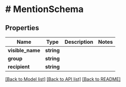 # # MentionSchema

## Properties

Name | Type | Description | Notes
------------ | ------------- | ------------- | -------------
**visible_name** | **string** |  |
**group** | **string** |  |
**recipient** | **string** |  |

[[Back to Model list]](../../README.md#models) [[Back to API list]](../../README.md#endpoints) [[Back to README]](../../README.md)
